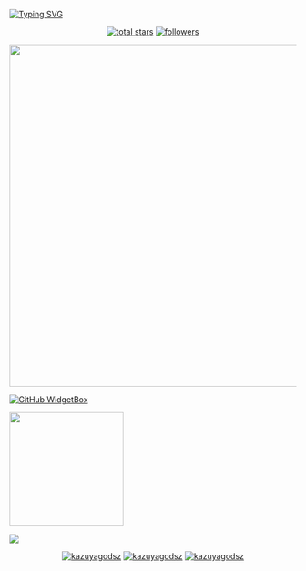 [![Typing SVG](https://readme-typing-svg.herokuapp.com?font=Yellowtail&color=%23000000&size=30&center=true&vCenter=true&lines=Wellcome+to+kazuyagodsz;MyhobbyProggrammers;I+live+in+Indonesia)](https://git.io/typing-svg)

<p align="center">
  <a href="https://github.com/kazuyagodsz?tab=repositories&sort=stargazers">
    <img alt="total stars" title="Total stars on GitHub" src="https://custom-icon-badges.herokuapp.com/badge/dynamic/json?logo=star&color=55960c&labelColor=488207&label=Stars&style=for-the-badge&query=%24.stars&url=https://api.github-star-counter.workers.dev/user/kazuyagodsz"/></a>
  <a href="https://github.com/kazuyagodsz?tab=followers">
    <img alt="followers" title="Follow me on Github" src="https://custom-icon-badges.herokuapp.com/github/followers/kazuyagodsz?color=236ad3&labelColor=1155ba&style=for-the-badge&logo=person-add&label=Follow&logoColor=white"/></a>
</p>

<img src="https://github-widgetbox.vercel.app/api/profile?username=kazuyagodsz&data=followers,repositories,stars,commits" width="600">

[![GitHub WidgetBox](https://github-widgetbox.vercel.app/api/skills?names=js,php,python,html,css,json,bash)](https://github.com/kazuyagodsz)

<img style="height: 200px" src="https://bad-apple-github-readme.vercel.app/api?show_bg=1&username=kazuyagodsz"></a>

[![](https://chat.getloli.com/room/@kazuyagodsz.github/svg?width=600&height=280&limit=20&theme=light&title=kazuyagodsz@github:%20~&fontSize=10)](https://chat.getloli.com/room/@kazuyagodsz.github?title=chat%20room%20kazuyagodsz.id)

<p align="center">
<a href="https://github.com/kazuyagodsz/kazuyagodsz"><img title="kazuyagodsz" src="https://github-readme-stats.vercel.app/api/pin/?username=kazuyagodsz&repo=kazuyagodsz&theme=white"></a>
<a href="https://github.com/kazuyagodsz/kazuyagodsz"><img title="kazuyagodsz" src="https://github-readme-stats.vercel.app/api/pin/?username=kazuyagodsz&repo=kazuyagodsz&theme=buefy"></a>
<a href="https://github.com/kazuyagodsz/kazuyagodsz"><img title="kazuyagodsz" src="https://github-readme-stats.vercel.app/api/pin/?username=kazuyagodsz&repo=kazuyagodsz&theme=graywhite"></a>

</p>
